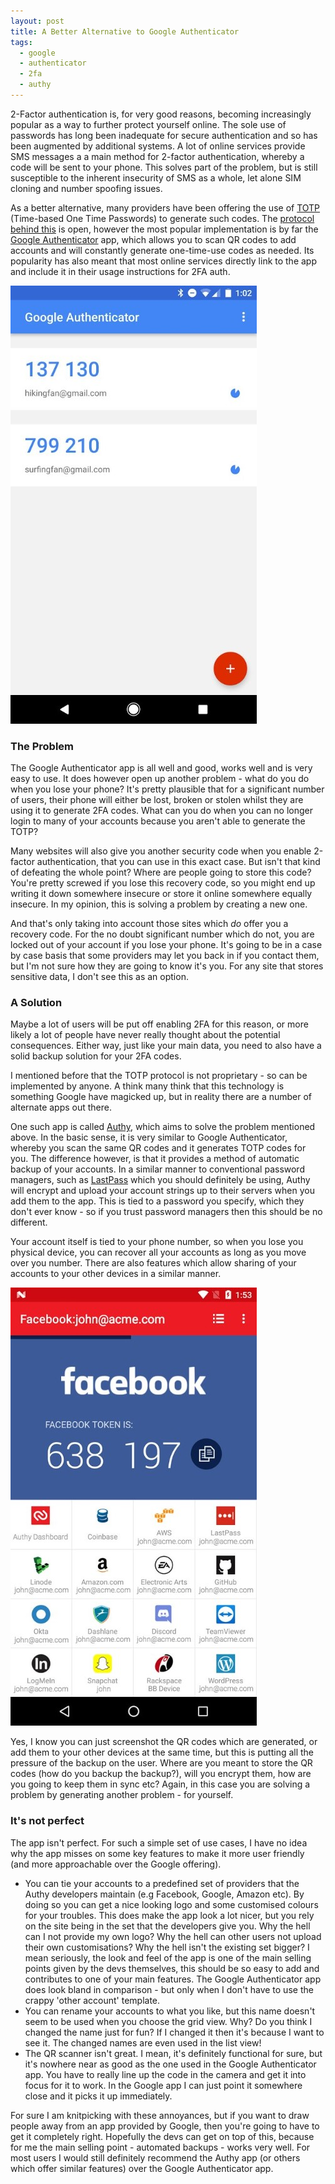 ```yaml
---
layout: post
title: A Better Alternative to Google Authenticator
tags:
  - google
  - authenticator
  - 2fa
  - authy
---
```


2-Factor authentication is, for very good reasons, becoming increasingly popular as a way to further protect yourself online. The sole use of passwords has long been inadequate for secure authentication and so has been augmented by additional systems. A lot of online services provide SMS messages a a main method for 2-factor authentication, whereby a code will be sent to your phone. This solves part of the problem, but is still susceptible to the inherent insecurity of SMS as a whole, let alone SIM cloning and number spoofing issues.

As a better alternative, many providers have been offering the use of [TOTP](https://en.wikipedia.org/wiki/Time-based_One-time_Password_Algorithm) (Time-based One Time Passwords) to generate such codes. The [protocol behind this](https://tools.ietf.org/html/rfc6238) is open, however the most popular implementation is by far the [Google Authenticator](https://play.google.com/store/apps/details?id=com.google.android.apps.authenticator2&hl=en_GB) app, which allows you to scan QR codes to add accounts and will constantly generate one-time-use codes as needed. Its popularity has also meant that most online services directly link to the app and include it in their usage instructions for 2FA auth.

![Google Authenticator app](/images/2018/google-authenticator.jpg)

### The Problem

The Google Authenticator app is all well and good, works well and is very easy to use. It does however open up another problem - what do you do when you lose your phone? It's pretty plausible that for a significant number of users, their phone will either be lost, broken or stolen whilst they are using it to generate 2FA codes. What can you do when you can no longer login to many of your accounts because you aren't able to generate the TOTP?

Many websites will also give you another security code when you enable 2-factor authentication, that you can use in this exact case. But isn't that kind of defeating the whole point? Where are people going to store this code? You're pretty screwed if you lose this recovery code, so you might end up writing it down somewhere insecure or store it online somewhere equally insecure. In my opinion, this is solving a problem by creating a new one.

And that's only taking into account those sites which *do* offer you a recovery code. For the no doubt significant number which do not, you are locked out of your account if you lose your phone. It's going to be in a case by case basis that some providers may let you back in if you contact them, but I'm not sure how they are going to know it's you. For any site that stores sensitive data, I don't see this as an option.

### A Solution

Maybe a lot of users will be put off enabling 2FA for this reason, or more likely a lot of people have never really thought about the potential consequences. Either way, just like your main data, you need to also have a solid backup solution for your 2FA codes.

I mentioned before that the TOTP protocol is not proprietary - so can be implemented by anyone. A think many think that this technology is something Google have magicked up, but in reality there are a number of alternate apps out there.

One such app is called [Authy](https://play.google.com/store/apps/details?id=com.authy.authy&hl=en_GB), which aims to solve the problem mentioned above. In the basic sense, it is very similar to Google Authenticator, whereby you scan the same QR codes and it generates TOTP codes for you. The difference however, is that it provides a method of automatic backup of your accounts. In a similar manner to conventional password managers, such as [LastPass](https://www.lastpass.com/) which you should definitely be using, Authy will encrypt and upload your account strings up to their servers when you add them to the app. This is tied to a password you specify, which they don't ever know - so if you trust password managers then this should be no different.

Your account itself is tied to your phone number, so when you lose you physical device, you can recover all your accounts as long as you move over you number. There are also features which allow sharing of your accounts to your other devices in a similar manner.

![Authy app](/images/2018/authy-app.jpg)

Yes, I know you can just screenshot the QR codes which are generated, or add them to your other devices at the same time, but this is putting all the pressure of the backup on the user. Where are you meant to store the QR codes (how do you backup the backup?), will you encrypt them, how are you going to keep them in sync etc? Again, in this case you are solving a problem by generating another problem - for yourself.

### It's not perfect

The app isn't perfect. For such a simple set of use cases, I have no idea why the app misses on some key features to make it more user friendly (and more approachable over the Google offering).

- You can tie your accounts to a predefined set of providers that the Authy developers maintain (e.g Facebook, Google, Amazon etc). By doing so you can get a nice looking logo and some customised colours for your troubles. This does make the app look a lot nicer, but you rely on the site being in the set that the developers give you. Why the hell can I not provide my own logo? Why the hell can other users not upload their own customisations? Why the hell isn't the existing set bigger? I mean seriously, the look and feel of the app is one of the main selling points given by the devs themselves, this should be so easy to add and contributes to one of your main features. The Google Authenticator app does look bland in comparison - but only when I don't have to use the crappy 'other account' template.
- You can rename your accounts to what you like, but this name doesn't seem to be used when you choose the grid view. Why? Do you think I changed the name just for fun? If I changed it then it's because I want to see it. The changed names are even used in the list view!
- The QR scanner isn't great. I mean, it's definitely functional for sure, but it's nowhere near as good as the one used in the Google Authenticator app. You have to really line up the code in the camera and get it into focus for it to work. In the Google app I can just point it somewhere close and it picks it up immediately.

For sure I am knitpicking with these annoyances, but if you want to draw people away from an app provided by Google, then you're going to have to get it completely right. Hopefully the devs can get on top of this, because for me the main selling point - automated backups - works very well. For most users I would still definitely recommend the Authy app (or others which offer similar features) over the Google Authenticator app.
